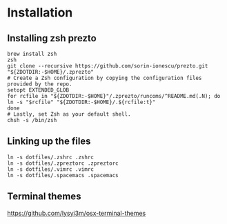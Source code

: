 # Installation

## Installing zsh prezto

```shell
brew install zsh
zsh
git clone --recursive https://github.com/sorin-ionescu/prezto.git "${ZDOTDIR:-$HOME}/.zprezto"
# Create a Zsh configuration by copying the configuration files provided by the repo.
setopt EXTENDED_GLOB
for rcfile in "${ZDOTDIR:-$HOME}"/.zprezto/runcoms/^README.md(.N); do
ln -s "$rcfile" "${ZDOTDIR:-$HOME}/.${rcfile:t}"
done
# Lastly, set Zsh as your default shell.
chsh -s /bin/zsh
```

## Linking up the files

```shell
ln -s dotfiles/.zshrc .zshrc
ln -s dotfiles/.zpreztorc .zpreztorc
ln -s dotfiles/.vimrc .vimrc
ln -s dotfiles/.spacemacs .spacemacs
```

## Terminal themes

https://github.com/lysyi3m/osx-terminal-themes
